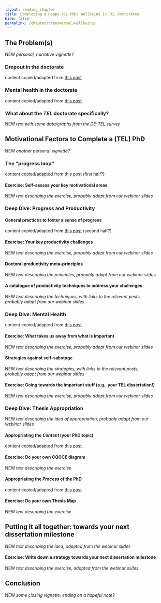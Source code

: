 ```yaml
---
layout: reading_chapter
title: Completing a Happy TEL PhD: Wellbeing in TEL Doctorates
hide: false
permalink: /chapter/transversal/wellbeing/
---
```


## The Problem(s)

NEW *personal, narrative vignette?*

### Dropout in the doctorate

content copied/adapted from [this post](https://ahappyphd.org/posts/drop-out-phd/)
<!-- use {% include_relative separate_file.md %} -->
<!-- include some link like "This piece first appeared in (link to original post)" -->

### Mental health in the doctorate

content copied/adapted from [this post](https://ahappyphd.org/posts/is-phd-bad-mental-wellbeing/)

### What about the *TEL* doctorate specifically?

NEW *text with some data/graphs from the DE-TEL survey*

## Motivational Factors to Complete a (TEL) PhD

NEW *another personal vignette?*

### The "progress loop"

content copied/adapted from [this post](https://ahappyphd.org/posts/progress-loop/) (first half?)

#### Exercise: Self-assess your key motivational areas

NEW *text describing the exercise, probably adapt from our webinar slides*

### Deep Dive: Progress and Productivity

#### General practices to foster a sense of progress

content copied/adapted from [this post](https://ahappyphd.org/posts/progress-loop/) (second half?)

#### Exercise: Your key productivity challenges

NEW *text describing the exercise, probably adapt from our webinar slides*

#### Doctoral productivity meta-principles

NEW *text describing the principles, probably adapt from our webinar slides*

#### A catalogue of productivity techniques to address your challenges

NEW *text describing the techniques, with links to the relevant posts, probably adapt from our webinar slides*

### Deep Dive: Mental Health

content copied/adapted from [this post](https://ahappyphd.org/posts/am-i-normal/)

#### Exercise: What takes us away from what is important

NEW *text describing the exercise, probably adapt from our webinar slides*

#### Strategies against self-sabotage

NEW *text describing the strategies, with links to the relevant posts, probably adapt from our webinar slides*

#### Exercise: Going towards the important stuff (e.g., your TEL dissertation!)

NEW *text describing the exercise, probably adapt from our webinar slides*

### Deep Dive: Thesis Appropriation

NEW *text describing the idea of appropriation, probably adapt from our webinar slides*

#### Appropriating the *Content* (your PhD topic)

content copied/adapted from [this post](https://ahappyphd.org/posts/cqoce-diagram/)

#### Exercise: Do your own CQOCE diagram

NEW *text describing the exercise*

#### Appropriating the *Process* of the PhD

content copied/adapted from [this post](https://ahappyphd.org/posts/map-thesis/)

#### Exercise: Do your own Thesis Map

NEW *text describing the exercise*

## Putting it all together: towards your next dissertation milestone

NEW *text describing the idea, adapted from the webinar slides*

#### Exercise: Write down a strategy towards your next dissertation milestone

NEW *text describing the exercise, adapted from the webinar slides*

## Conclusion

NEW *some closing vignette, ending on a hopeful note?*
